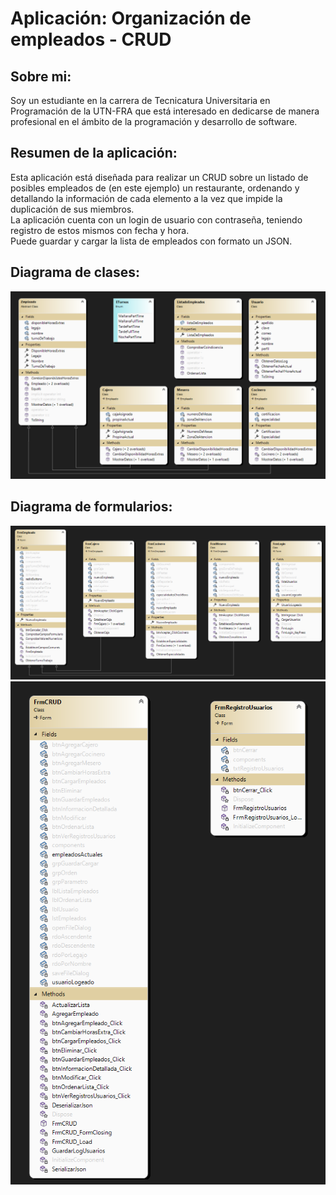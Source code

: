 # Aplicación: Organización de empleados - CRUD
## Sobre mi:
Soy un estudiante en la carrera de Tecnicatura Universitaria en Programación de la UTN-FRA que está interesado en dedicarse de manera profesional en el ámbito de la programación y desarrollo de software.

##  Resumen de la aplicación:
Esta aplicación está diseñada para realizar un CRUD sobre un listado de posibles empleados de (en este ejemplo) un restaurante, ordenando y detallando la información de cada elemento a la vez que impide la duplicación de sus miembros.  
La aplicación cuenta con un login de usuario con contraseña, teniendo registro de estos mismos con fecha y hora.   
Puede guardar y cargar la lista de empleados con formato un JSON.

## Diagrama de clases:
![DiagradeClases](./Imagenes/Diagrama_de_clases.png)

## Diagrama de formularios:
![DiagramadeFormularios1](./Imagenes/Diagrama_de_formularios_1.png)
![DiagramadeFormularios2](./Imagenes/Diagrama_de_formularios_2.png)
